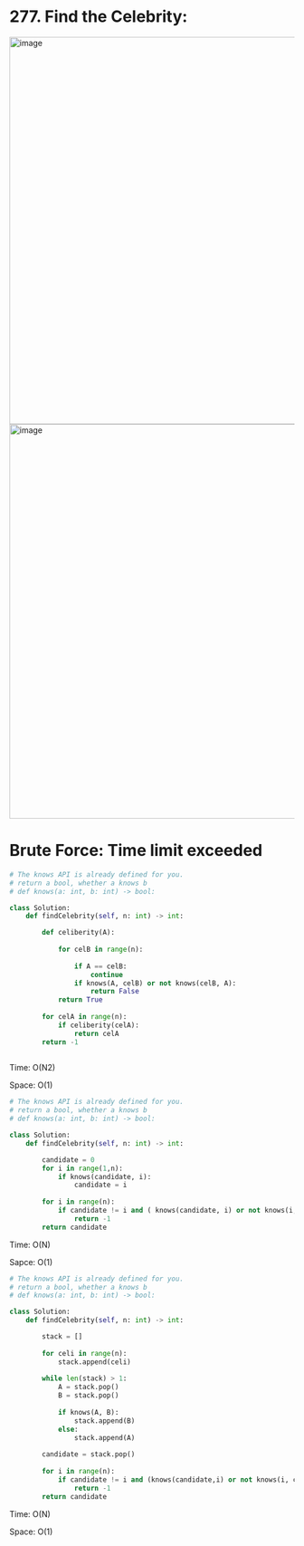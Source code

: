 # 277. Find the Celebrity:

<img width="684" alt="image" src="https://user-images.githubusercontent.com/35987583/174580118-7fec1a63-d328-48f1-b49d-9fb19ca3d17c.png">
<img width="697" alt="image" src="https://user-images.githubusercontent.com/35987583/174580172-478e74f6-a365-4c33-9052-e873e043bdf3.png">


 # Brute Force: Time limit exceeded
 
```python
# The knows API is already defined for you.
# return a bool, whether a knows b
# def knows(a: int, b: int) -> bool:

class Solution:
    def findCelebrity(self, n: int) -> int:

        def celiberity(A):
            
            for celB in range(n):
                
                if A == celB:
                    continue
                if knows(A, celB) or not knows(celB, A):
                    return False
            return True
        
        for celA in range(n):
            if celiberity(celA):
                return celA
        return -1
                            
```

Time: O(N2)

Space: O(1)


```python
# The knows API is already defined for you.
# return a bool, whether a knows b
# def knows(a: int, b: int) -> bool:

class Solution:
    def findCelebrity(self, n: int) -> int:

        candidate = 0
        for i in range(1,n):
            if knows(candidate, i):
                candidate = i
        
        for i in range(n):
            if candidate != i and ( knows(candidate, i) or not knows(i, candidate)):
                return -1
        return candidate
```

Time: O(N)

Sapce: O(1)


```python
# The knows API is already defined for you.
# return a bool, whether a knows b
# def knows(a: int, b: int) -> bool:

class Solution:
    def findCelebrity(self, n: int) -> int:

        stack = []
        
        for celi in range(n):
            stack.append(celi)
            
        while len(stack) > 1:
            A = stack.pop()
            B = stack.pop()
            
            if knows(A, B):
                stack.append(B)
            else:
                stack.append(A)
                
        candidate = stack.pop()
        
        for i in range(n):
            if candidate != i and (knows(candidate,i) or not knows(i, candidate)):
                return -1
        return candidate
```

Time: O(N)

Space: O(1)
